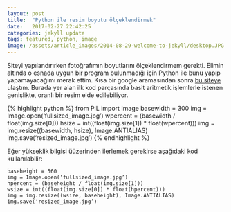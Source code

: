 ```yaml
---
layout: post
title:  "Python ile resim boyutu ölçeklendirmek"
date:   2017-02-27 22:42:25
categories: jekyll update
tags: featured, python, image
image: /assets/article_images/2014-08-29-welcome-to-jekyll/desktop.JPG
---
```

Siteyi yapılandırırken fotoğrafımın boyutlarını ölçeklendirmem gerekti. Elimin altında o esnada uygun bir program bulunmadığı için Python ile bunu yapıp yapamayacağımı merak ettim. Kısa bir google aramasından sonra [bu siteye][resize] ulaştım. Burada yer alan ilk kod parçasında basit aritmetik işlemlerle istenen genişlikte, oranlı bir resim elde edilebiliyor.

{% highlight python %}
from PIL import Image
basewidth = 300
img = Image.open(‘fullsized_image.jpg’)
wpercent = (basewidth / float(img.size[0]))
hsize = int((float(img.size[1]) * float(wpercent)))
img = img.resize((basewidth, hsize), Image.ANTIALIAS)
img.save(‘resized_image.jpg’)
{% endhighlight %}

Eğer yükseklik bilgisi üüzerinden ilerlemek gerekirse aşağıdaki kod kullanılabilir:

```python3
baseheight = 560
img = Image.open(‘fullsized_image.jpg’)
hpercent = (baseheight / float(img.size[1]))
wsize = int((float(img.size[0]) * float(hpercent)))
img = img.resize((wsize, baseheight), Image.ANTIALIAS)
img.save(‘resized_image.jpg’)
```

[resize]:      https://opensource.com/life/15/2/resize-images-python
